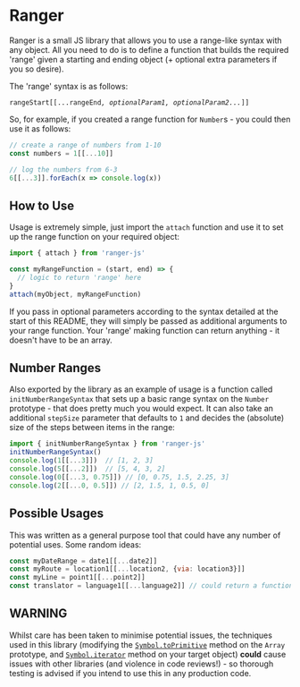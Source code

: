 # Ranger

Ranger is a small JS library that allows you to use a range-like syntax with any object. All you need to do is to define a function that builds the required 'range' given a starting and ending object (+ optional extra parameters if you so desire).

The 'range' syntax is as follows:

`rangeStart[[...rangeEnd`*`, optionalParam1, optionalParam2...`*`]]`

So, for example, if you created a range function for `Number`s - you could then use it as follows:
```javascript
// create a range of numbers from 1-10
const numbers = 1[[...10]]

// log the numbers from 6-3
6[[...3]].forEach(x => console.log(x))
```

## How to Use

Usage is extremely simple, just import the `attach` function and use it to set up the range function on your required object:
```js
import { attach } from 'ranger-js'

const myRangeFunction = (start, end) => {
  // logic to return 'range' here
}
attach(myObject, myRangeFunction)
```

If you pass in optional parameters according to the syntax detailed at the start of this README, they will simply be passed as additional arguments to your range function. Your 'range' making function can return anything - it doesn't have to be an array.

## Number Ranges

Also exported by the library as an example of usage is a function called `initNumberRangeSyntax`  that sets up a basic range syntax on the `Number` prototype - that does pretty much you would expect. It can also take an additional `stepSize` parameter that defaults to `1` and decides the (absolute) size of the steps between items in the range:
```js
import { initNumberRangeSyntax } from 'ranger-js'
initNumberRangeSyntax()
console.log(1[[...3]])  // [1, 2, 3]
console.log(5[[...2]])  // [5, 4, 3, 2]
console.log(0[[...3, 0.75]]) // [0, 0.75, 1.5, 2.25, 3]
console.log(2[[...0, 0.5]]) // [2, 1.5, 1, 0.5, 0]
```

## Possible Usages

This was written as a general purpose tool that could have any number of potential uses. Some random ideas:
```js
const myDateRange = date1[[...date2]]
const myRoute = location1[[...location2, {via: location3}]]
const myLine = point1[[...point2]]
const translator = language1[[...language2]] // could return a function that takes strings in one language and translates to another
```

## WARNING

Whilst care has been taken to minimise potential issues, the techniques used in this library (modifying the [`Symbol.toPrimitive`](https://developer.mozilla.org/en-US/docs/Web/JavaScript/Reference/Global_Objects/Symbol/toPrimitive) method on the `Array` prototype, and [`Symbol.iterator`](https://developer.mozilla.org/en-US/docs/Web/JavaScript/Reference/Global_Objects/Symbol/iterator) method on your target object) **could** cause issues with other libraries (and violence in code reviews!) - so thorough testing is advised if you intend to use this in any production code.
